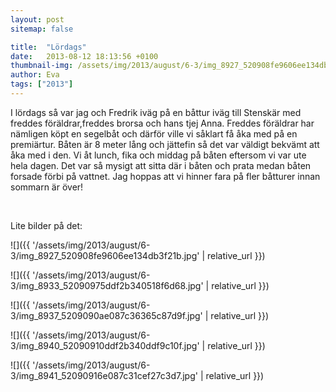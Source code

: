 ```yaml
---
layout: post
sitemap: false

title:  "Lördags"
date:   2013-08-12 18:13:56 +0100
thumbnail-img: /assets/img/2013/august/6-3/img_8927_520908fe9606ee134db3f21b.jpg
author: Eva
tags: ["2013"]
---
```


I lördags så var jag och Fredrik iväg på en båttur iväg till Stenskär med freddes föräldrar,freddes brorsa och hans tjej Anna. Freddes föräldrar har nämligen köpt en segelbåt och därför ville vi såklart få åka med på en premiärtur. Båten är 8 meter lång och jättefin så det var väldigt bekvämt att åka med i den. Vi åt lunch, fika och middag på båten eftersom vi var ute hela dagen. Det var så mysigt att sitta där i båten och prata medan båten forsade förbi på vattnet. Jag hoppas att vi hinner fara på fler båtturer innan sommarn är över!




 




Lite bilder på det:

![]({{ '/assets/img/2013/august/6-3/img_8927_520908fe9606ee134db3f21b.jpg'  | relative_url }})

![]({{ '/assets/img/2013/august/6-3/img_8933_52090975ddf2b340518f6d68.jpg'  | relative_url }})

![]({{ '/assets/img/2013/august/6-3/img_8937_5209090ae087c36365c87d9f.jpg'  | relative_url }})

![]({{ '/assets/img/2013/august/6-3/img_8940_52090910ddf2b340ddf9c10f.jpg'  | relative_url }})

![]({{ '/assets/img/2013/august/6-3/img_8941_52090916e087c31cef27c3d7.jpg'  | relative_url }})

